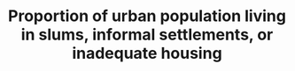 ﻿---
method_of_computation: access  to  improved  sanitation  facilities
indicator_definition: >-
  Proportion  of  people  living  in  households  lacking  at  least  one  of  the  following  five  housing  conditions:  access  to  improved  water
target: >-
  By  2030,  ensure  access  for  all  to  adequate,  safe  and  affordable  housing  and  basic  services  and  upgrade  slums.
indicator_name: >-
  Proportion  of  urban  population  living  in  slums,  informal  settlements,  or  inadequate  housing
title: >-
  Proportion  of  urban  population  living  in  slums,  informal  settlements,  or  inadequate  housing
permalink: /11-1-1/
sdg_goal: 11
graph_type_description: Line  graph
graph_status_notes: Graphed
layout: indicator
indicator: 11.1.1
un_designated_tier: '1'
un_custodial_agency: 'UN  Habitat  (Partnering  Agencies:  UNEP)'
indicator_variable: sv_inadqt_hs
graph: longitudinal
variable_description: null
variable_notes: null
target_id: '11.1'
has_metadata: true
rationale_interpretation: '  sufficient-living  area  (not  overcrowded)'
goal_meta_link: 'http://unstats.un.org/sdgs/files/metadata-compilation/Metadata-Goal-11.pdf'
goal_meta_link_page: 2
source_title: null
source_notes: null
published: true
actual_indicator_available: Percentage  of  occupied  housing  units  in  urban  areas  that  are  inadequate
us_method_of_computation: >-
  2007-2013:  Using  microdata  of  the  American  Housing  Survey  national  public  use  files.  Tabulate  ZADEQ  (recoded  adequacy  of  housing,  values  '2'  and  '3')  for  occupied  units  (STATUS='1')  in  urban  areas  (METRO3  IN['1','2','4','9']),  weighted  by  WGT90GEO.  Percent  of  all  occupied  in  urban  areas.  See  AHS  codebook  for  full  description  of  variables:  http://www.census.gov/programs-surveys/ahs/tech-documentation/codebooks/ahs-codebook.html    2015  and  later:  Using  internal  use  file  of  the  American  Housing  Survey.  Tabulate  ADEQUACY  (recoded  adequacy  of  housing,  values  '2'  and  '3')  for  occupied  units  (INTSTATUS='1')  in  urban  areas  (URBAN_2010  IN('1','2')).  See  online  codebook  at  https://www.census.gov/data-tools/demo/codebook/ahs/ahsdict.html.
periodicity: 'Biennial,  odd-numbered  years'
time_period: 2007-2015
unit_of_measure: Percent  of  all  occupied  housing  units  (households)
disaggregation_categories: >-
  Moderately  inadequate  (ZADEQ  =  '2'),  Severely  inadequate  (ZADEQ='3');  For  2015  and  later,  variable  name  is  ADEQUACY,  but  coding  is  the  same.
date_of_national_source_publication: July  2017
date_metadata_updated: 'October  5,  2017'
scheduled_update_by_national_source: October  2019
source_agency_staff_name: David  A.  Vandenbroucke
source_agency_staff_email: david.a.vandenbroucke@hud.gov
source_agency_survey_dataset: American  Housing  Survey
source_url: 'http://www.census.gov/programs-surveys/ahs.html'
comments_and_limitations: >-
  Occupied  housing  units  only.  No  group  quarters  or  homeless.  Slums  and  informal  housing  are  not  defined.
international_and_national_references: NA
actual_indicator_available_description: >-
  Percentage  of  occupied  housing  units  in  urban  areas  that  are  moderately  inadequate,  severely  inadequate,  and  all  inadequate.
graph_title: >-
  Percentage  of  occupied  housing  units  in  US  urban  areas  that  are  severely  inadequate  

---